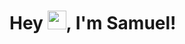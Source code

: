<h1>Hey <img src="https://raw.githubusercontent.com/kaueMarques/kaueMarques/master/hi.gif" width="30px">, I'm Samuel!</h1>
